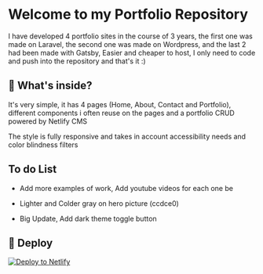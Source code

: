 # Welcome to my Portfolio Repository

I have developed 4 portfolio sites in the course of 3 years, the first one was made on Laravel, the second one was made on Wordpress, and the last 2 had been made with Gatsby, Easier and cheaper to host, I only need to code and push into the repository and that's it :)

## 🧐 What's inside?

It's very simple, it has 4 pages (Home, About, Contact and Portfolio), different components i often reuse on the pages and a portfolio CRUD powered by Netlify CMS

The style is fully responsive and takes in account accessibility needs and color blindness filters

## To do List

- Add more examples of work, Add youtube videos for each one be

- Lighter and Colder gray on hero picture (ccdce0)

- Big Update, Add dark theme toggle button

## 💫 Deploy

[![Deploy to Netlify](https://www.netlify.com/img/deploy/button.svg)](https://app.netlify.com/start/deploy?repository=https://github.com/gatsbyjs/gatsby-starter-default)
